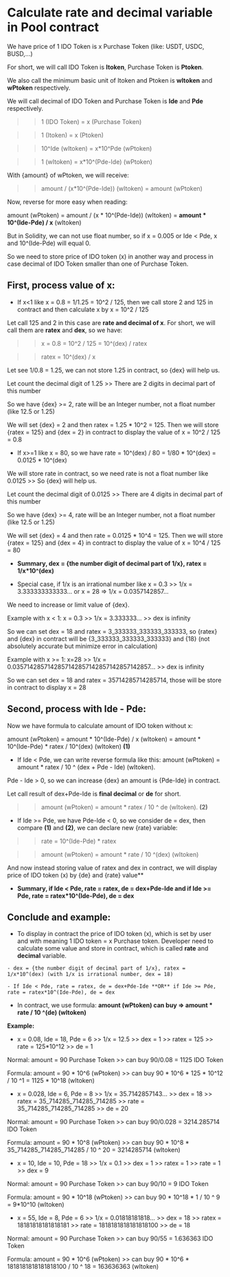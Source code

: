 # Calculate rate and decimal variable in Pool contract

We have price of 1 IDO Token is x Purchase Token (like: USDT, USDC, BUSD,...)

For short, we will call IDO Token is **Itoken**, Purchase Token is **Ptoken**.

We also call the minimum basic unit of Itoken and Ptoken is **wItoken** and **wPtoken** respectively.

We will call decimal of IDO Token and Purchase Token is **Ide** and **Pde** respectively.

>> 1 (IDO Token) = x (Purchase Token)

>> 1 (Itoken) = x (Ptoken)

>> 10^Ide (wItoken) = x*10^Pde (wPtoken)

>> 1 (wItoken) = x*10^(Pde-Ide) (wPtoken)

With {amount} of wPtoken, we will receive:

>> amount / (x*10^(Pde-Ide)) (wItoken) = amount (wPtoken)

Now, reverse for more easy when reading:

amount (wPtoken) = amount / (x * 10^(Pde-Ide)) (wItoken) = **amount * 10^(Ide-Pde) / x** (wItoken)

But in Solidity, we can not use float number, so if x = 0.005 or Ide < Pde, x and 10^(Ide-Pde) will equal 0.

So we need to store price of IDO token (x) in another way and process in case decimal of IDO Token smaller than one of Purchase Token.

## First, process value of x:

- If x<1 like x = 0.8 = 1/1.25 = 10^2 / 125, then we call store 2 and 125 in contract and then calculate x by x = 10^2 / 125

 Let call 125 and 2 in this case are **rate and decimal of x**. For short, we will call them are **ratex** and **dex**, so we have:

>> x = 0.8 = 10^2 / 125 = 10^(dex) / ratex

>> ratex = 10^(dex) / x

 Let see 1/0.8 = 1.25, we can not store 1.25 in contract, so {dex} will help us.

 Let count the decimal digit of 1.25 >> There are 2 digits in decimal part of this number 

 So we have {dex} >= 2, rate will be an Integer number, not a float number (like 12.5 or 1.25)

 We will set {dex} = 2 and then ratex = 1.25 * 10^2 = 125. Then we will store {ratex = 125} and {dex = 2} in contract to display the value of x = 10^2 / 125 = 0.8


- If x>=1 like x = 80, so we have rate = 10^(dex) / 80 = 1/80 * 10^(dex) = 0.0125 * 10^(dex)

 We will store rate in contract, so we need rate is not a float number like 0.0125 >> So {dex} will help us.

 Let count the decimal digit of 0.0125 >> There are 4 digits in decimal part of this number 

 So we have {dex} >= 4, rate will be an Integer number, not a float number (like 12.5 or 1.25)

 We will set {dex} = 4 and then rate = 0.0125 * 10^4 = 125. Then we will store {ratex = 125} and {dex = 4} in contract to display the value of x = 10^4 / 125 = 80


- **Summary, dex = {the number digit of decimal part of 1/x}, ratex = 1/x*10^(dex)**


- Special case, if 1/x is an irrational number like x = 0.3 >> 1/x = 3.333333333333... or x = 28 => 1/x = 0.0357142857...

 We need to increase  or limit value of {dex}.

 Example with x < 1: x = 0.3 >> 1/x = 3.333333... >> dex is infinity

 So we can set dex = 18 and ratex = 3_333333_333333_333333, so {ratex} and {dex} in contract will be {3_333333_333333_333333} and {18} (not absolutely accurate but minimize error in calculation)

 Example with x >= 1: x=28 >> 1/x = 0.0357142857142857142857142857142857142857... >> dex is infinity

 So we can set dex = 18 and ratex = 35714285714285714, those will be store in contract to display x = 28

## Second, process with Ide - Pde:

Now we have formula to calculate amount of IDO token without x:

amount (wPtoken) = amount * 10^(Ide-Pde) / x (wItoken) = amount * 10^(Ide-Pde) * ratex / 10^(dex) (wItoken) **(1)**

- If Ide < Pde, we can write reverse formula like this: amount (wPtoken) = amount * ratex / 10 ^ (dex + Pde - Ide) (wItoken).

 Pde - Ide > 0, so we can increase {dex} an amount is {Pde-Ide} in contract. 

 Let call result of dex+Pde-Ide is **final decimal** or **de** for short.

>> amount (wPtoken) = amount * ratex / 10 ^ de (wItoken). **(2)**

- If Ide >= Pde, we have Pde-Ide < 0, so we consider de = dex, then compare **(1)** and **(2)**, we can declare new {rate} variable:

>> rate = 10^(Ide-Pde) * ratex 

>> amount (wPtoken) = amount * rate / 10 ^(dex) (wItoken)

 And now instead storing value of ratex and dex in contract, we will display price of IDO token (x) by {de} and {rate} value**

- **Summary, if Ide < Pde, rate = ratex, de = dex+Pde-Ide and if Ide >= Pde, rate = ratex*10^(Ide-Pde), de = dex**

## Conclude and example:

- To display in contract the price of IDO token (x), which is set by user and with meaning 1 IDO token = x Purchase token. Developer need to calculate some value and store in contract, which is called **rate** and **decimal** variable.

```
- dex = {the number digit of decimal part of 1/x}, ratex = 1/x*10^(dex) (with 1/x is irrational number, dex = 18)

- If Ide < Pde, rate = ratex, de = dex+Pde-Ide **OR** if Ide >= Pde, rate = ratex*10^(Ide-Pde), de = dex
```

- In contract, we use formula: **amount (wPtoken) can buy => amount * rate / 10 ^(de) (wItoken)**

**Example:**

- x = 0.08, Ide = 18, Pde = 6 >> 1/x = 12.5 >> dex = 1 >> ratex = 125 >> rate = 125*10^12 >> de = 1

Normal: amount = 90 Purchase Token >> can buy 90/0.08 = 1125 IDO Token

Formula: amount = 90 * 10^6 (wPtoken) >> can buy 90 * 10^6 * 125 * 10^12 / 10 ^1 = 1125 * 10^18 (wItoken)

- x = 0.028, Ide = 6, Pde = 8 >> 1/x = 35.7142857143... >> dex = 18 >> ratex = 35_714285_714285_714285 >> rate = 35_714285_714285_714285 >> de = 20

Normal: amount = 90 Purchase Token >> can buy 90/0.028 = 3214.285714 IDO Token

Formula: amount = 90 * 10^8 (wPtoken) >> can buy 90 * 10^8 * 35_714285_714285_714285 / 10 ^ 20 = 3214285714 (wItoken)

- x = 10, Ide = 10, Pde = 18 >> 1/x = 0.1 >> dex = 1 >> ratex = 1 >> rate = 1 >> dex = 9

Normal: amount = 90 Purchase Token >> can buy 90/10 = 9 IDO Token

Formula: amount = 90 * 10^18 (wPtoken) >> can buy 90 * 10^18 * 1 / 10 ^ 9 = 9*10^10 (wItoken)

- x = 55, Ide = 8, Pde = 6 >> 1/x = 0.01818181818... >> dex = 18 >> ratex = 18181818181818181 >> rate = 1818181818181818100 >> de = 18

Normal: amount = 90 Purchase Token >> can buy 90/55 = 1.636363 IDO Token

Formula: amount = 90 * 10^6 (wPtoken) >> can buy 90 * 10^6 * 1818181818181818100 / 10 ^ 18 = 163636363 (wItoken)